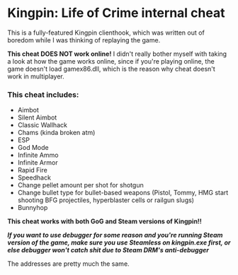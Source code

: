 # Kingpin: Life of Crime internal cheat

This is a fully-featured Kingpin clienthook, which was written out of boredom while I was thinking of replaying the game.

**This cheat DOES NOT work online!**
I didn't really bother myself with taking a look at how the game works online, since if you're playing online, the game doesn't load gamex86.dll, which is the reason why cheat doesn't work in multiplayer.

### This cheat includes:
+ Aimbot
+ Silent Aimbot
+ Classic Wallhack
+ Chams (kinda broken atm)
+ ESP
+ God Mode
+ Infinite Ammo
+ Infinite Armor
+ Rapid Fire
+ Speedhack
+ Change pellet amount per shot for shotgun
+ Change bullet type for bullet-based weapons (Pistol, Tommy, HMG start shooting BFG projectiles, hyperblaster cells or railgun slugs)
+ Bunnyhop

**This cheat works with both GoG and Steam versions of Kingpin!!**

***If you want to use debugger for some reason and you're running Steam version of the game, make sure you use Steamless on kingpin.exe first, or else debugger won't catch shit due to Steam DRM's anti-debugger***

The addresses are pretty much the same.
